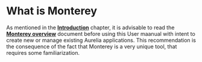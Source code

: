 # What is Monterey

As mentioned in the **[Introduction](../introduction.md)** chapter, it is advisable to read the **[Monterey overview](https://aurelia-ui-toolkits.gitbooks.io/monterey-overview/content/)** document before using this User maanual with intent to create new or manage existing Aurelia applications. This recommendation is the consequence of the fact that Monterey is a very unique tool, that requires some familiarization. 